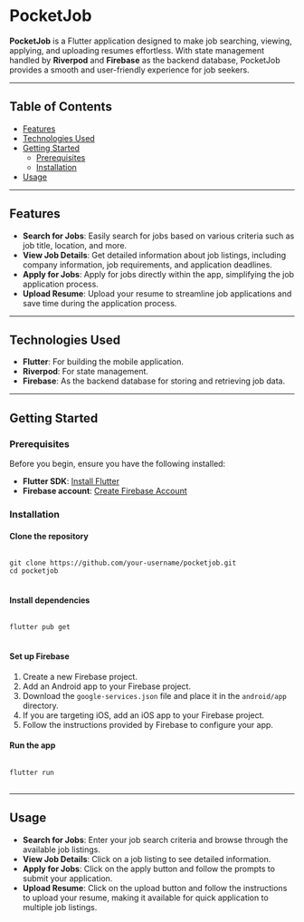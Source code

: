 <h1>PocketJob</h1>
<p><strong>PocketJob</strong> is a Flutter application designed to make job searching, viewing, applying, and uploading resumes effortless. With state management handled by <strong>Riverpod</strong> and <strong>Firebase</strong> as the backend database, PocketJob provides a smooth and user-friendly experience for job seekers.</p>
<hr>
<h2>Table of Contents</h2>
<ul>
  <li><a href="#features">Features</a></li>
  <li><a href="#technologies-used">Technologies Used</a></li>
  <li><a href="#getting-started">Getting Started</a>
    <ul>
      <li><a href="#prerequisites">Prerequisites</a></li>
      <li><a href="#installation">Installation</a></li>
    </ul>
  </li>
  <li><a href="#usage">Usage</a></li>

</ul>
<hr>
<h2 id="features">Features</h2>
<ul>
  <li><strong>Search for Jobs</strong>: Easily search for jobs based on various criteria such as job title, location, and more.</li>
  <li><strong>View Job Details</strong>: Get detailed information about job listings, including company information, job requirements, and application deadlines.</li>
  <li><strong>Apply for Jobs</strong>: Apply for jobs directly within the app, simplifying the job application process.</li>
  <li><strong>Upload Resume</strong>: Upload your resume to streamline job applications and save time during the application process.</li>
</ul>
<hr>
<h2 id="technologies-used">Technologies Used</h2>
<ul>
  <li><strong>Flutter</strong>: For building the mobile application.</li>
  <li><strong>Riverpod</strong>: For state management.</li>
  <li><strong>Firebase</strong>: As the backend database for storing and retrieving job data.</li>
</ul>
<hr>
<h2 id="getting-started">Getting Started</h2>
<h3 id="prerequisites">Prerequisites</h3>
<p>Before you begin, ensure you have the following installed:</p>
<ul>
  <li><strong>Flutter SDK</strong>: <a href="https://flutter.dev/docs/get-started/install" target="_blank">Install Flutter</a></li>
  <li><strong>Firebase account</strong>: <a href="https://firebase.google.com/" target="_blank">Create Firebase Account</a></li>
</ul>
<h3 id="installation">Installation</h3>
<h4>Clone the repository</h4>
<pre>
<code>
git clone https://github.com/your-username/pocketjob.git
cd pocketjob
</code>
</pre>
<h4>Install dependencies</h4>
<pre>
<code>
flutter pub get
</code>
</pre>
<h4>Set up Firebase</h4>
<ol>
  <li>Create a new Firebase project.</li>
  <li>Add an Android app to your Firebase project.</li>
  <li>Download the <code>google-services.json</code> file and place it in the <code>android/app</code> directory.</li>
  <li>If you are targeting iOS, add an iOS app to your Firebase project.</li>
  <li>Follow the instructions provided by Firebase to configure your app.</li>
</ol>
<h4>Run the app</h4>
<pre>
<code>
flutter run
</code>
</pre>
<hr>
<h2 id="usage">Usage</h2>
<ul>
  <li><strong>Search for Jobs</strong>: Enter your job search criteria and browse through the available job listings.</li>
  <li><strong>View Job Details</strong>: Click on a job listing to see detailed information.</li>
  <li><strong>Apply for Jobs</strong>: Click on the apply button and follow the prompts to submit your application.</li>
  <li><strong>Upload Resume</strong>: Click on the upload button and follow the instructions to upload your resume, making it available for quick application to multiple job listings.</li>
</ul>
